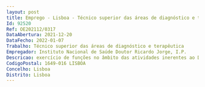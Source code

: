 ```yaml
--- 
layout: post
title: Emprego - Lisboa - Técnico superior das áreas de diagnóstico e terapêutica
Id: 92520
Ref: OE202112/0317
DataAbertura: 2021-12-20
DataFecho: 2022-01-07
Trabalho: Técnico superior das áreas de diagnóstico e terapêutica
Empregador: Instituto Nacional de Saúde Doutor Ricardo Jorge, I.P.
Descricao: exercício de funções no âmbito das atividades inerentes ao Departamento de Doenças Infeciosas, nomeadamente  • Receção e distribuição de amostras biológicas de utentes em aplicação informática de gestão de análises específica adotada pela Instituição, assim como registo de resultados e respetiva validação intermédia.• Registo de dados relativos a amostras biológicas e a estirpes microbianas em bases de dados informatizadas.• Seleção e organização de séries de amostras para análise laboratorial.• Colheita de produtos biológicos.• Execução e validação de procedimentos laboratoriais no âmbito da extração (manual e automatizada), purificação e quantificação de DNA de diferentes produtos biológicos.• Execução de procedimentos laboratoriais no domínio do diagnóstico em microbiologia (culturas microbianas, testes de suscetibilidade a antimicrobianos por diluição e difusão em agar), imunologia das doenças infeciosas e biologia molecular (testes de amplificação enzimática de DNA (PCR) convencional e tempo real, testes monoplex e multiplex, para além de outros procedimentos com vista ao diagnóstico laboratorial de doenças infeciosas). • Execução de técnicas de tipagem molecular, compreendendo análise bioinformática de fragmentos de DNA obtidos através de PCR após purificação e sequenciação pela metodologia Sanger. • Realização de eletroforese em gel de agarose, com preparação, coloração de géis e análise de imagem.• Realização de técnicas de hibridação para visualização de produtos específicos após amplificação génica. • Colaboração na análise de resultados experimentais obtidos no âmbito dos procedimentos laboratoriais.• Colaboração em coleções nacionais de estirpes microbianas, pela organização de recolha, crio conservação organizada de estirpes, extração de DNA, crio conservação organizada de DNA das estirpes da coleção, registo de estirpes e suas características e dos respetivos DNA em bases de dados.• Participação na execução de ensaios e de programas de avaliação externa da qualidade.• Colaboração em atividades de acreditação de ensaios.• Participação em apresentações e publicações científicas.
CodigoPostal: 1649-016 LISBOA
Concelho: Lisboa
Distrito: Lisboa
--- 
```

